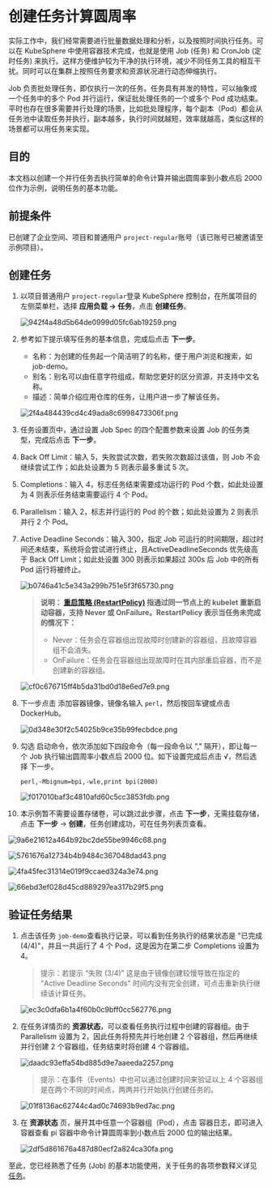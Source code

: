 # 创建任务计算圆周率

实际工作中，我们经常需要进行批量数据处理和分析，以及按照时间执行任务。可以在 KubeSphere 中使用容器技术完成，也就是使用 Job (任务) 和 CronJob (定时任务) 来执行。这样方便维护较为干净的执行环境，减少不同任务工具的相互干扰。同时可以在集群上按照任务要求和资源状况进行动态伸缩执行。

Job 负责批处理任务，即仅执行一次的任务。任务具有并发的特性，可以抽象成一个任务中的多个 Pod 并行运行，保证批处理任务的一个或多个 Pod 成功结束。平时也存在很多需要并行处理的场景，比如批处理程序，每个副本（Pod）都会从任务池中读取任务并执行，副本越多，执行时间就越短，效率就越高，类似这样的场景都可以用任务来实现。

 ## 目的

本文档以创建一个并行任务去执行简单的命令计算并输出圆周率到小数点后 2000 位作为示例，说明任务的基本功能。

 ## 前提条件

已创建了企业空间、项目和普通用户 `project-regular`账号（该已账号已被邀请至示例项目）。

 ## 创建任务

1. 以项目普通用户 `project-regular`登录 KubeSphere 控制台，在所属项目的左侧菜单栏，选择 **应用负载 → 任务**，点击 **创建任务**。

   ![942f4a48d5b64de0999d05fc6ab19259.png](942f4a48d5b64de0999d05fc6ab19259.png)

2. 参考如下提示填写任务的基本信息，完成后点击 **下一步**。

   - 名称：为创建的任务起一个简洁明了的名称，便于用户浏览和搜索，如 job-demo。
   - 别名：别名可以由任意字符组成，帮助您更好的区分资源，并支持中文名称。
   - 描述：简单介绍应用仓库的任务，让用户进一步了解该任务。

   ![2f4a484439cd4c49ada8c6998473306f.png](2f4a484439cd4c49ada8c6998473306f.png)

3. 任务设置页中，通过设置 Job Spec 的四个配置参数来设置 Job 的任务类型，完成后点击 **下一步**。

4. Back Off Limit：输入 5，失败尝试次数，若失败次数超过该值，则 Job 不会继续尝试工作；如此处设置为 5 则表示最多重试 5 次。

5. Completions：输入 4，标志任务结束需要成功运行的 Pod 个数，如此处设置为 4 则表示任务结束需要运行 4 个 Pod。

6. Parallelism：输入 2，标志并行运行的 Pod 的个数；如此处设置为 2 则表示并行 2 个 Pod。

7. Active Deadline Seconds：输入 300，指定 Job 可运行的时间期限，超过时间还未结束，系统将会尝试进行终止，且ActiveDeadlineSeconds 优先级高于 Back Off Limit；如此处设置 300 则表示如果超过 300s 后 Job 中的所有 Pod 运行将被终止。

   ![b0746a41c5e343a299b751e5f3f65730.png](b0746a41c5e343a299b751e5f3f65730.png)

   > **说明： [重启策略 (RestartPolicy)](https://kubernetes.io/docs/concepts/workloads/pods/pod-lifecycle/#restart-policy) 指通过同一节点上的 kubelet 重新启动容器，支持 Never 或 OnFailure。RestartPolicy 表示当任务未完成的情况下：**
   >
   >  - Never：任务会在容器组出现故障时创建新的容器组，且故障容器组不会消失。
   >  - OnFailure：任务会在容器组出现故障时在其内部重启容器，而不是创建新的容器组。

   ![cf0c676715ff4b5da31bd0d18e6ed7e9.png](cf0c676715ff4b5da31bd0d18e6ed7e9.png)

8. 下一步点击 添加容器镜像，镜像名输入 `perl`，然后按回车键或点击 DockerHub。

   ![0d348e30f2c54025b9ce35b99fecbdce.png](0d348e30f2c54025b9ce35b99fecbdce.png)

9. 勾选 启动命令，依次添加如下四段命令（每一段命令以 "," 隔开），即让每一个 Job 执行输出圆周率小数点后 2000 位。如下设置完成后点击 √，然后选择 下一步。

   ```shell
   perl,-Mbignum=bpi,-wle,print bpi(2000)
   ```

   ![f017010baf3c4810afd60c5cc3853fdb.png](f017010baf3c4810afd60c5cc3853fdb.png)

10. 本示例暂不需要设置存储卷，可以跳过此步骤，点击 **下一步**，无需挂载存储，点击 **下一步** → **创建**，任务创建成功，可在任务列表页查看。

   ![9a6e21612a464b92bc2de55be9946c68.png](9a6e21612a464b92bc2de55be9946c68.png)

   ![5761676a12734b4b9484c367048dad43.png](5761676a12734b4b9484c367048dad43.png)

   ![4fa45fec31314e019f9ccaed324a3e74.png](4fa45fec31314e019f9ccaed324a3e74.png)

![66ebd3ef028d45cd889297ea317b29f5.png](66ebd3ef028d45cd889297ea317b29f5.png)

 ## 验证任务结果

1. 点击该任务 `job-demo`查看执行记录，可以看到任务执行的结果状态是 "已完成(4/4)"，并且一共运行了 4 个 Pod，这是因为在第二步 Completions 设置为 4。

   > 提示：若提示 “失败 (3/4)” 这是由于镜像创建较慢导致在指定的 "Active Deadline Seconds" 时间内没有完全创建，可点击重新执行继续该计算任务。

   ![ec3c0dfa6b1a4f60b0c9bff0cc562776.png](ec3c0dfa6b1a4f60b0c9bff0cc562776.png)

2. 在任务详情页的 **资源状态**，可以查看任务执行过程中创建的容器组。由于 Parallelism 设置为 2，因此任务将预先并行地创建 2 个容器组，然后再继续并行创建 2 个容器组，任务结束时将创建 4 个容器组。

   ![daadc93effa54bd885d9e7aaeeda2257.png](daadc93effa54bd885d9e7aaeeda2257.png)

   > 提示：在事件（Events）中也可以通过创建时间来验证以上 4 个容器组是在两个不同的时间点，两两并行开始执行创建任务的。

   ![01f8136ac62744c4ad0c74693b9ed7ac.png](01f8136ac62744c4ad0c74693b9ed7ac.png)

3. 在 **资源状态** 页，展开其中任意一个容器组（Pod），点击 容器日志，即可进入容器查看 pi 容器中命令计算圆周率到小数点后 2000 位的输出结果。

   ![2df5d861676a487d80ecf2a824ca30fa.png](2df5d861676a487d80ecf2a824ca30fa.png)

 至此，您已经熟悉了任务 (Job) 的基本功能使用，关于任务的各项参数释义详见 [任务](https://v2-1.docs.kubesphere.io/docs/zh-CN/workload/jobs/)。
